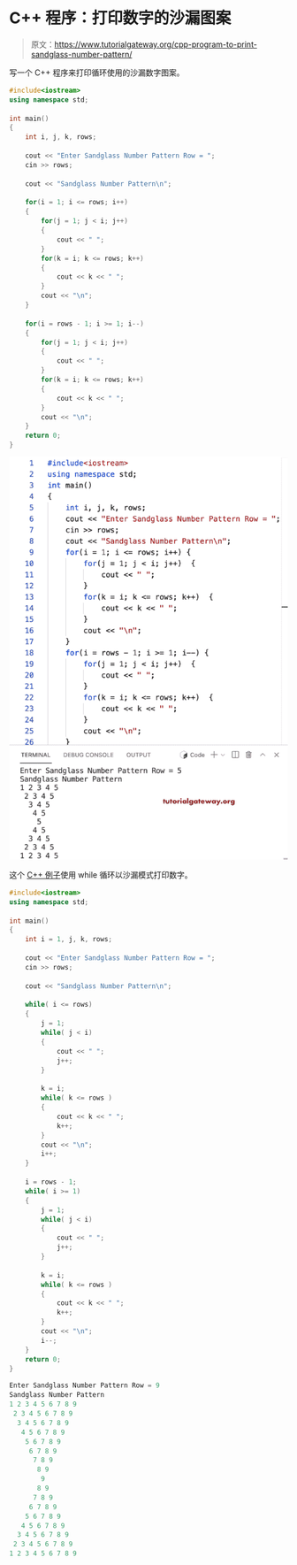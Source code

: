 # C++ 程序：打印数字的沙漏图案

> 原文：<https://www.tutorialgateway.org/cpp-program-to-print-sandglass-number-pattern/>

写一个 C++ 程序来打印循环使用的沙漏数字图案。

```cpp
#include<iostream>
using namespace std;

int main()
{
	int i, j, k, rows;

    cout << "Enter Sandglass Number Pattern Row = ";
    cin >> rows;

    cout << "Sandglass Number Pattern\n"; 

    for(i = 1; i <= rows; i++)
    {
    	for(j = 1; j < i; j++)
		{
            cout << " ";
        }
        for(k = i; k <= rows; k++)
        {
            cout << k << " ";
        }
        cout << "\n";
    }	

    for(i = rows - 1; i >= 1; i--)
    {
    	for(j = 1; j < i; j++)
		{
            cout << " ";
        }
        for(k = i; k <= rows; k++)
        {
            cout << k << " ";
        }
        cout << "\n";
    }	
 	return 0;
}
```

![C++ program to Print Sandglass Number Pattern](img/11cd5b76530b203f4674bc869d04066e.png)

这个 [C++ 例子](https://www.tutorialgateway.org/cpp-programs/)使用 while 循环以沙漏模式打印数字。

```cpp
#include<iostream>
using namespace std;

int main()
{
	int i = 1, j, k, rows;

    cout << "Enter Sandglass Number Pattern Row = ";
    cin >> rows;

    cout << "Sandglass Number Pattern\n"; 

    while( i <= rows)
    {
    	j = 1;
    	while( j < i)
		{
            cout << " ";
            j++;
        }

        k = i;
        while( k <= rows )
        {
            cout << k << " ";
            k++;
        }
        cout << "\n";
        i++;
    }	

    i = rows - 1;
    while( i >= 1)
    {
        j = 1;
    	while( j < i)
		{
            cout << " ";
            j++;
        }

        k = i;
        while( k <= rows )
        {
            cout << k << " ";
            k++;
        }
        cout << "\n";
        i--;
    }	
 	return 0;
}
```

```cpp
Enter Sandglass Number Pattern Row = 9
Sandglass Number Pattern
1 2 3 4 5 6 7 8 9 
 2 3 4 5 6 7 8 9 
  3 4 5 6 7 8 9 
   4 5 6 7 8 9 
    5 6 7 8 9 
     6 7 8 9 
      7 8 9 
       8 9 
        9 
       8 9 
      7 8 9 
     6 7 8 9 
    5 6 7 8 9 
   4 5 6 7 8 9 
  3 4 5 6 7 8 9 
 2 3 4 5 6 7 8 9 
1 2 3 4 5 6 7 8 9 
```